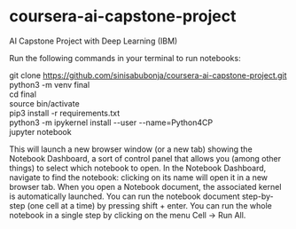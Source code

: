 # coursera-ai-capstone-project
AI Capstone Project with Deep Learning (IBM)

Run the following commands in your terminal to run notebooks: 

git clone https://github.com/sinisabubonja/coursera-ai-capstone-project.git \
python3 -m venv final \
cd final \
source bin/activate \
pip3 install -r requirements.txt \
python3 -m ipykernel install --user --name=Python4CP \
jupyter notebook 

This will launch a new browser window (or a new tab) showing the Notebook Dashboard, a sort of control panel that allows you (among other things) to select which notebook to open. In the Notebook Dashboard, navigate to find the notebook: clicking on its name will open it in a new browser tab. When you open a Notebook document, the associated kernel is automatically launched. You can run the notebook document step-by-step (one cell at a time) by pressing shift + enter. You can run the whole notebook in a single step by clicking on the menu Cell -> Run All.
